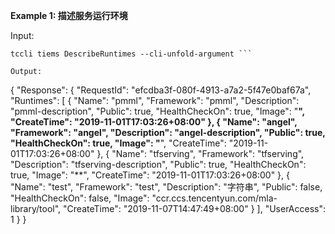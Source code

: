 **Example 1: 描述服务运行环境**



Input: 

```
tccli tiems DescribeRuntimes --cli-unfold-argument ```

Output: 
```
{
    "Response": {
        "RequestId": "efcdba3f-080f-4913-a7a2-5f47e0baf67a",
        "Runtimes": [
            {
                "Name": "pmml",
                "Framework": "pmml",
                "Description": "pmml-description",
                "Public": true,
                "HealthCheckOn": true,
                "Image": "**",
                "CreateTime": "2019-11-01T17:03:26+08:00"
            },
            {
                "Name": "angel",
                "Framework": "angel",
                "Description": "angel-description",
                "Public": true,
                "HealthCheckOn": true,
                "Image": "**",
                "CreateTime": "2019-11-01T17:03:26+08:00"
            },
            {
                "Name": "tfserving",
                "Framework": "tfserving",
                "Description": "tfserving-description",
                "Public": true,
                "HealthCheckOn": true,
                "Image": "**",
                "CreateTime": "2019-11-01T17:03:26+08:00"
            },
            {
                "Name": "test",
                "Framework": "test",
                "Description": "字符串",
                "Public": false,
                "HealthCheckOn": false,
                "Image": "ccr.ccs.tencentyun.com/mla-library/tool",
                "CreateTime": "2019-11-07T14:47:49+08:00"
            }
        ],
        "UserAccess": 1
    }
}
```

